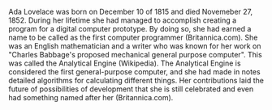 Ada Lovelace was born on December 10 of 1815 and died Novemeber 27, 1852. During her lifetime she had managed to accomplish creating a program for a digital computer prototype. By doing so, she had earned a name to be called as the first computer programmer (Britannica.com). She was an English mathematician and a writer who was known for her work on "Charles Babbage's proposed mechanical general purpose computer". This was called the Analytical Engine (Wikipedia). The Analytical Engine is considered the first general-purpose computer, and she had made in notes detailed algorithms for calculating different things. Her contributions laid the future of possibilities of development that she is still celebrated and even had something named after her (Britannica.com).
